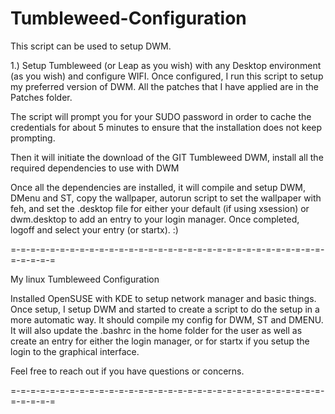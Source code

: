# Tumbleweed-Configuration
This script can be used to setup DWM. 

1.) Setup Tumbleweed (or Leap as you wish) with any Desktop environment (as you wish) and configure WIFI.
Once configured, I run this script to setup my preferred version of DWM. 
All the patches that I have applied are in the Patches folder.

The script will prompt you for your SUDO password in order to cache the credentials for about 5 minutes to ensure that the installation does not keep prompting.

Then it will initiate the download of the GIT Tumbleweed DWM, install all the required dependencies to use with DWM

Once all the dependencies are installed, it will compile and setup DWM, DMenu and ST, copy the wallpaper, autorun script to set the wallpaper with feh, and set the .desktop file for either your default (if using xsession) or dwm.desktop to add an entry to your login manager. Once completed, logoff and select your entry (or startx). :)

 
=-=-=-=-=-=-=-=-=-=-=-=-=-=-=-=-=-=-=-=-=-=-=-=-=-=-=-=-=-=-=-=-=-=-=-=-=

My linux Tumbleweed Configuration

Installed OpenSUSE with KDE to setup network manager and basic things.
Once setup, I setup DWM and started to create a script to do the setup
in a more automatic way. It should compile my config for DWM, ST and
DMENU. It will also update the .bashrc in the home folder for the user
as well as create an entry for either the login manager, or for startx
if you setup the login to the graphical interface.

Feel free to reach out if you have questions or concerns.

=-=-=-=-=-=-=-=-=-=-=-=-=-=-=-=-=-=-=-=-=-=-=-=-=-=-=-=-=-=-=-=-=-=-=-=-=
